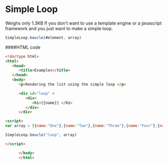 
# Simple Loop
Weighs only 1.3KB
If you don't want to use a template engine or a javascript framework and you just want to make a simple loop.



```javascript
SimpleLoop.boucle(#element, array)
```

####HTML code

```html
<!doctype html>
<html>
   <head>
      <title>Examples</title>
   </head>
   <body>
      <p>Rendering the list using the simple loop </p>

      <div id="loop" >
         <div>
            <h1>{{name}} </h1>
         </div>
      </div>

<script>
var array = [{name:"One"},{name:"Two"},{name:"Three"},{name:"Four"},{name:"Fiv"},{name:"six"}];

SimpleLoop.boucle("loop", array)

</script>

      </body>
      </html>
```
